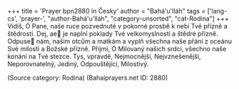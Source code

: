 +++
title = 'Prayer bpn2880 in Česky'
author = "Bahá'u'lláh"
tags = ['lang-cs', 'prayer-', "author-Bahá'u'lláh", "category-unsorted", "cat-Rodina"]
+++
Vidíš, Ó Pane, naše ruce pozvednuté v pokorné prosbě k nebi Tvé přízně a štědrosti. Dej, ae je naplní poklady Tvé velkomyslnosti a štědré přízně. Odpuse nám, našim otcům a matkám a vyplň všechna naše přání z oceánu Své milosti a Božské přízně. Přijmi, Ó Milovaný našich srdcí, všechno naše konání na Tvé stezce. Tys, vpravdě, Nejmocnější, Nejvznešenější, Neporovnatelný, Jediný, Odpouštějící, Milostivý.

(Source category: Rodina)
(Bahaiprayers.net ID: 2880)
